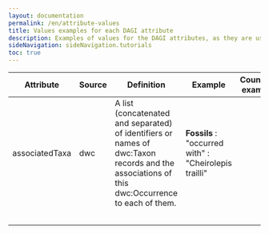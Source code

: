 ```yaml
---
layout: documentation
permalink: /en/attribute-values
title: Values examples for each DAGI attribute
description: Examples of values for the DAGI attributes, as they are used by the community
sideNavigation: sideNavigation.tutorials
toc: true
---
```


| Attribute | Source | Definition | Example | Counter-example |
| --------- | ------ | ---------- | ------- | --------------- |
| associatedTaxa | dwc | A list (concatenated and separated) of identifiers or names of dwc:Taxon records and the associations of this dwc:Occurrence to each of them. | **Fossils** : "occurred with" : "Cheirolepis trailli" |  |
|  |  |  |  |  |
|  |  |  |  |  |
|  |  |  |  |  |
|  |  |  |  |  |
|  |  |  |  |  |
